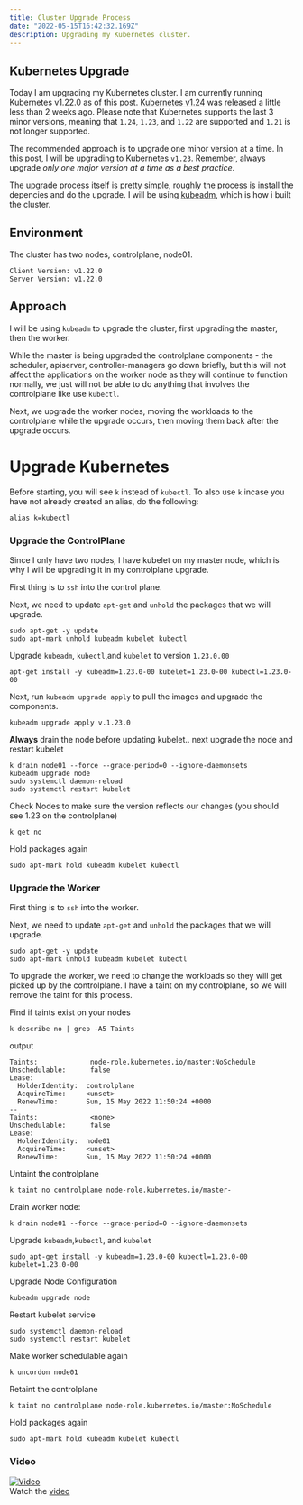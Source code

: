 ```yaml
---
title: Cluster Upgrade Process
date: "2022-05-15T16:42:32.169Z"
description: Upgrading my Kubernetes cluster.
---
```


## Kubernetes Upgrade
Today I am upgrading my Kubernetes cluster. I am currently running Kubernetes v1.22.0 as of this post. [Kubernetes v1.24](https://kubernetes.io/releases/#release-v1-24) was released a little less than 2 weeks ago. Please note that Kubernetes supports the last 3 minor versions, meaning that `1.24`, `1.23`, and `1.22` are supported and `1.21` is not longer supported. 
  
The recommended approach is to upgrade one minor version at a time. In this post, I will be upgrading to Kubernetes `v1.23`. Remember, always upgrade _only one major version at a time as a best practice_.

The upgrade process itself is pretty simple, roughly the process is install the depencies and do the upgrade. I will be using [kubeadm](#https://kubernetes.io/docs/setup/production-environment/tools/kubeadm/create-cluster-kubeadm/), which is how i built the cluster.

## Environment
The cluster has two nodes, controlplane, node01.
```
Client Version: v1.22.0
Server Version: v1.22.0
```



## Approach
I will be using `kubeadm` to upgrade the cluster, first upgrading the master, then the worker. 

While the master is being upgraded the controlplane components - the scheduler, apiserver, controller-managers go down briefly, but this will not affect the applications on the worker node as they will continue to function normally, we just will not be able to do anything that involves the controlplane like use `kubectl`.

Next, we upgrade the worker nodes, moving the workloads to the controlplane while the upgrade occurs, then moving them back after the upgrade occurs.

# Upgrade Kubernetes
Before starting, you will see `k` instead of `kubectl`. To also use `k` incase you have not already created an alias, do the following:
```
alias k=kubectl
```

### Upgrade the ControlPlane
Since I only have two nodes, I have kubelet on my master node, which is why I will be upgrading it in my controlplane upgrade.

First thing is to `ssh` into the control plane.

Next, we need to update `apt-get` and `unhold` the packages that we will upgrade.
```
sudo apt-get -y update
sudo apt-mark unhold kubeadm kubelet kubectl
```
Upgrade `kubeadm`, `kubectl`,and `kubelet` to version `1.23.0.00`
```
apt-get install -y kubeadm=1.23.0-00 kubelet=1.23.0-00 kubectl=1.23.0-00
```
Next, run `kubeadm upgrade apply` to pull the images and upgrade the components.
```
kubeadm upgrade apply v.1.23.0
```

**Always** drain the node before updating kubelet.. next upgrade the node and restart kubelet
```
k drain node01 --force --grace-period=0 --ignore-daemonsets
kubeadm upgrade node
sudo systemctl daemon-reload
sudo systemctl restart kubelet
```

Check Nodes to make sure the version reflects our changes (you should see 1.23 on the controlplane)
```
k get no 
```

Hold packages again
```
sudo apt-mark hold kubeadm kubelet kubectl
```

### Upgrade the Worker
First thing is to `ssh` into the worker.

Next, we need to update `apt-get` and `unhold` the packages that we will upgrade.
```
sudo apt-get -y update
sudo apt-mark unhold kubeadm kubelet kubectl
```

To upgrade the worker, we need to change the workloads so they will get picked up by the controlplane. I have a taint on my controlplane, so we will remove the taint for this process.   

Find if taints exist on your nodes
```
k describe no | grep -A5 Taints
```

output
```
Taints:             node-role.kubernetes.io/master:NoSchedule
Unschedulable:      false
Lease:
  HolderIdentity:  controlplane
  AcquireTime:     <unset>
  RenewTime:       Sun, 15 May 2022 11:50:24 +0000
--
Taints:             <none>
Unschedulable:      false
Lease:
  HolderIdentity:  node01
  AcquireTime:     <unset>
  RenewTime:       Sun, 15 May 2022 11:50:24 +0000
```

Untaint the controlplane
```
k taint no controlplane node-role.kubernetes.io/master-
```


Drain worker node:
```
k drain node01 --force --grace-period=0 --ignore-daemonsets
```

Upgrade `kubeadm`,`kubectl`, and `kubelet`
```
sudo apt-get install -y kubeadm=1.23.0-00 kubectl=1.23.0-00 kubelet=1.23.0-00
```

Upgrade Node Configuration
```
kubeadm upgrade node
```

Restart kubelet service
```
sudo systemctl daemon-reload
sudo systemctl restart kubelet
```

Make worker schedulable again
```
k uncordon node01
```

Retaint the controlplane
```
k taint no controlplane node-role.kubernetes.io/master:NoSchedule
```

Hold packages again
```
sudo apt-mark hold kubeadm kubelet kubectl
```

### Video
[![Video](https://i9.ytimg.com/vi/3xsznTndXfU/mq2.jpg?sqp=CPDAhZQG&rs=AOn4CLC5G8UVg7IXAjQHi72ZASDPKYxcJA)](https://youtu.be/3xsznTndXfU)   
Watch the [video](https://youtu.be/3xsznTndXfU)